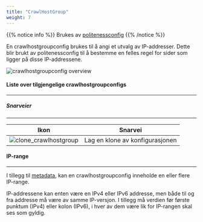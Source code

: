 ```yaml
---
title: "CrawlHostGroup"
weight: 7
---
```

{{% notice info %}}
Brukes av [politenessconfig](../politenessconfig)
{{% /notice %}}

En crawlhostgroupconfig brukes til å angi et utvalg av IP-addresser.
Dette blir brukt av politenessconfig til å bestemme en felles regel for sider som ligger på disse IP-addressene.  

![crawlhostgroupconfig overview](/veidemann/docs/img/crawlhostgroupconfig/veidemann_dashboard_crawlhostgroup_overview.png)

#### Liste over tilgjengelige crawlhostgroupconfigs
---------------------------------------------------

##### Snarveier
---------------
Ikon                                                                                         | Snarvei
---------------------------------------------------------------------------------------------|------------------
![clone_crawlhostgroup](/veidemann/docs/img/icons/veidemann_dashboard_icon_clone_config.png) | Lag en klone av konfigurasjonen

#### IP-range
-------------

I tillegg til [metadata](../#veidemann-meta), kan en crawlhostgroupconfig inneholde en eller flere IP-range.

IP-addressene kan enten være en IPv4 eller IPv6 addresse, men både til og fra addresse må være av samme IP-versjon.
I tillegg må verdien før første punktum (IPv4) eller kolon (IPv6), i hver av dem være lik for IP-rangen skal ses som gyldig.



